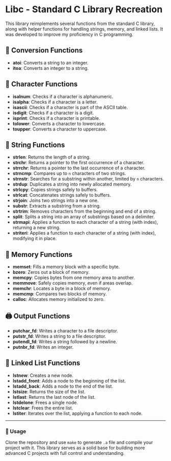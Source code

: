 # Libc - Standard C Library Recreation

This library reimplements several functions from the standard C library, along with helper functions for handling strings, memory, and linked lists. It was developed to improve my proficiency in C programming.

## 🧠 Conversion Functions

- **atoi**: Converts a string to an integer.
- **itoa**: Converts an integer to a string.

## 🔡 Character Functions

- **isalnum**: Checks if a character is alphanumeric.
- **isalpha**: Checks if a character is a letter.
- **isascii**: Checks if a character is part of the ASCII table.
- **isdigit**: Checks if a character is a digit.
- **isprint**: Checks if a character is printable.
- **tolower**: Converts a character to lowercase.
- **toupper**: Converts a character to uppercase.

## 🧵 String Functions

- **strlen**: Returns the length of a string.
- **strchr**: Returns a pointer to the first occurrence of a character.
- **strrchr**: Returns a pointer to the last occurrence of a character.
- **strncmp**: Compares up to `n` characters of two strings.
- **strnstr**: Searches for a substring within another, limited by `n` characters.
- **strdup**: Duplicates a string into newly allocated memory.
- **strlcpy**: Copies strings safely to buffers.
- **strlcat**: Concatenates strings safely to buffers.
- **strjoin**: Joins two strings into a new one.
- **substr**: Extracts a substring from a string.
- **strtrim**: Removes characters from the beginning and end of a string.
- **split**: Splits a string into an array of substrings based on a delimiter.
- **strmapi**: Applies a function to each character of a string (with index), returning a new string.
- **striteri**: Applies a function to each character of a string (with index), modifying it in place.

## 💾 Memory Functions

- **memset**: Fills a memory block with a specific byte.
- **bzero**: Zeros out a block of memory.
- **memcpy**: Copies bytes from one memory area to another.
- **memmove**: Safely copies memory, even if areas overlap.
- **memchr**: Locates a byte in a block of memory.
- **memcmp**: Compares two blocks of memory.
- **calloc**: Allocates memory initialized to zero.

## 🖨️ Output Functions

- **putchar_fd**: Writes a character to a file descriptor.
- **putstr_fd**: Writes a string to a file descriptor.
- **putendl_fd**: Writes a string followed by a newline.
- **putnbr_fd**: Writes an integer.

## 🔗 Linked List Functions

- **lstnew**: Creates a new node.
- **lstadd_front**: Adds a node to the beginning of the list.
- **lstadd_back**: Adds a node to the end of the list.
- **lstsize**: Returns the size of the list.
- **lstlast**: Returns the last node of the list.
- **lstdelone**: Frees a single node.
- **lstclear**: Frees the entire list.
- **lstiter**: Iterates over the list, applying a function to each node.

---

### 🚀 Usage

Clone the repository and use `make` to generate `.a` file and compile your project with it. This library serves as a solid base for building more advanced C projects with full control and understanding.
